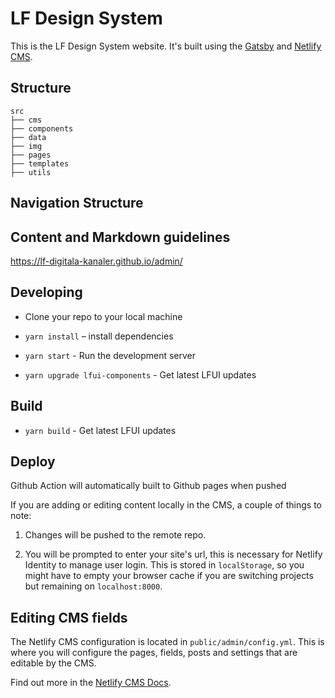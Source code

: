 # LF Design System

This is the LF Design System website. It's built using the [Gatsby](https://gatsbyjs.org) and [Netlify CMS](https://github.com/netlify/netlify-cms).

## Structure

```
src
├── cms
├── components
├── data
├── img
├── pages
├── templates
├── utils
```

## Navigation Structure

## Content and Markdown guidelines

https://lf-digitala-kanaler.github.io/admin/

## Developing

- Clone your repo to your local machine

- `yarn install` – install dependencies

- `yarn start` - Run the development server

- `yarn upgrade lfui-components` - Get latest LFUI updates

## Build

- `yarn build` - Get latest LFUI updates

## Deploy

Github Action will automatically built to Github pages when pushed

If you are adding or editing content locally in the CMS, a couple of things to note:

1.  Changes will be pushed to the remote repo.

2.  You will be prompted to enter your site's url, this is necessary for Netlify Identity to manage user login. This is stored in `localStorage`, so you might have to empty your browser cache if you are switching projects but remaining on `localhost:8000`.

## Editing CMS fields

The Netlify CMS configuration is located in `public/admin/config.yml`. This is where you will configure the pages, fields, posts and settings that are editable by the CMS.

Find out more in the [Netlify CMS Docs](https://www.netlifycms.org/docs/#configuration).
